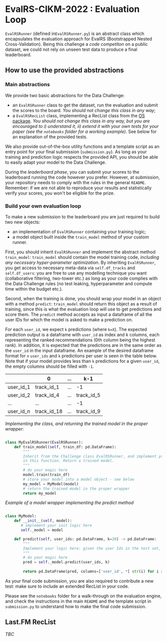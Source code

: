 # EvalRS-CIKM-2022 : Evaluation Loop

`EvalRSRunner` (defined in`EvalRSRunner.py`) is an abstract class which encapsulates the evaluation approach for EvalRS (Bootstrapped Nested Cross-Validation). Being this challenge a _code competiton_ on a public dataset, we could not rely on unseen test data to produce a final leaderboard.

[comment]: <> (Describe BNCV in some detail)


## How to use the provided abstractions

### Main abstractions

We provide two basic abstractions for the Data Challenge:

* an `EvalRSRunner` class to get the dataset, run the evaluation and submit the scores to the board. _You should not change this class in any way_;
* a `EvalRSRecList` class, implementing a RecList class from the [OS package](https://reclist.io/). _You should not change this class in any way, but you are encouraged to i) understand it, ii) extend it with your own tests for your paper (see the `notebooks` folder for a working example)_. See below for an explanation of the provided tests.

We also provide out-of-the-box utility functions and a template script as an entry point for your final submission (`submission.py`). As long as your training and prediction logic respects the provided API, you should be able to easily adapt your model to the Data Challenge.

During the _leaderboard phase_, you can submit your scores to the leaderboard running the code however you prefer. However, at _submission_, your repository needs to comply with the rules in the general `README`. Remember: if we are not able to reproduce your results and statistically verify your scores, you won't be eligible for the prize.

### Build your own evaluation loop

To make a new submission to the leaderboard you are just required to build two new objects:

* an implementation of `EvalRSRunner` containing your training logic;
* a model object built inside the `train_model` method of your custom runner.

First, you should inherit `EvalRSRunner` and implement the abstract method `train_model`: `train_model` should contain the model training code, _including any necessary hyper-parameter optimization_. By inheriting `EvalRSRunner`, you get access to necessary meta-data via `self.df_tracks` and `self.df_users`: you are free to use any modelling technique you want (collaborative filtering, two-tower etc.) as long as your code complies with the Data Challenge rules (no test leaking, hyperparameter and compute time within the budget etc.).

Second, when the training is done, you should wrap your model in an object with a method `predict`: `train_model` should return this object as a result of training, since this is what the evaluation loop will use to get predictions and score them. The `predict` method accepts as input a dataframe of all the user IDs for which the model is asked to make a prediction on.

For each `user_id`, we expect `k` predictions (where `k=X`). The expected prediction output is a dataframe with 
`user_id` as index and k columns, each representing the ranked recommendations (0th column being the highest rank). In addition, it is expected that the predictions are in the same order as the `user_id` in the input dataframe.
An example of the desired dataframe format for `n` `user_ids` and `k` predictions per user is seen in the table below. Note that if your model provides less than `k` predictions for a given `user_id`, 
the empty columns should be filled with `-1`. 

 |           |  0          | ...        | k-1         | 
| ---------- | ----------  | ---------- | ----------- |
| user_id_1  | track_id_1  | ...        | -1          |
| user_id_2  | track_id_4  | ...        | track_id_5  |
| ...        | ...         | ...        | -1          |
| user_id_n  | track_id_18 | ...        | track_id_9  |


_Implementing the class, and returning the trained model in the proper wrapper:_

```python

class MyEvalRSRunner(EvalRSRunner):
    def train_model(self, train_df: pd.DataFrame):
        """
        Inherit from the Challenge class EvalRSRunner, and implement your training logic
        in this function. Return a trained model.
        """
        # do your magic here
        model.train(train_df)
        # store your model into a model object - see below
        my_model = MyModel(model)
        # return the trained model in the proper wrapper
        return my_model
```

_Example of a model wrapper implementing the predict method_

```python

class MyModel:
    def __init__(self, model):
       # implement your init logic here
       self._model = model

    def predict(self, user_ids: pd.DataFrame, k=20) -> pd.DataFrame:
        """
        Implement your logic here: given the user Ids in the test set, recommend the top-k songs for them.
        """
        # do your magic here
        pred = self._model.predict(user_ids, k)
        
        return pd.DataFrame(pred, columns=['user_id', *[ str(i) for i in range(k)]]).set_index('user_id')

```

As your final code submission, you are also required to contribute a new test: make sure to include an extended RecList in your code.

Please see the `notebooks` folder for a walk-through on the evaluation engine, and check the instructions in the main `README` and the template script in `submission.py` to understand how to make the final code submission.

## Last.FM RecList

_TBC_
